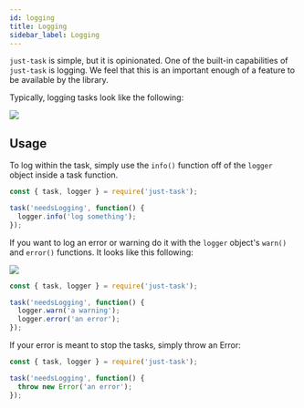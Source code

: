 ```yaml
---
id: logging
title: Logging
sidebar_label: Logging
---
```


`just-task` is simple, but it is opinionated. One of the built-in capabilities of `just-task` is logging. We feel that this is an important enough of a feature to be available by the library.

Typically, logging tasks look like the following:

![](assets/typical.png)

## Usage

To log within the task, simply use the `info()` function off of the `logger` object inside a task function.

```js
const { task, logger } = require('just-task');

task('needsLogging', function() {
  logger.info('log something');
});
```

If you want to log an error or warning do it with the `logger` object's `warn()` and `error()` functions. It looks like this following:

![](assets/failure.png)

```js
const { task, logger } = require('just-task');

task('needsLogging', function() {
  logger.warn('a warning');
  logger.error('an error');
});
```

If your error is meant to stop the tasks, simply throw an Error:

```js
const { task, logger } = require('just-task');

task('needsLogging', function() {
  throw new Error('an error');
});
```
